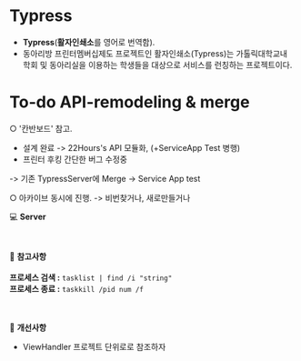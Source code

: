 # Typress
- **Typress**(**활자인쇄소**를 영어로 번역함).
- 동아리방 프린터멤버십제도 프로젝트인 활자인쇄소(Typress)는 가톨릭대학교내 학회 및 동아리실을 이용하는 학생들을 대상으로 서비스를 런칭하는 프로젝트이다.

# To-do API-remodeling & merge
○ '칸반보드' 참고.
* 설계 완료 
-> 22Hours's API 모듈화, (+ServiceApp Test 병행)
* 프린터 후킹 간단한 버그 수정중

-> 기존 TypressServer에 Merge
-> Service App test

○ 아카이브 동시에 진행.
-> 비번찾거나, 새로만들거나

:computer: **Server**<br>


<br>
  
:book: **참고사항**<br><br>
**프로세스 검색 :** `` tasklist | find /i "string" ``<br>
**프로세스 종료 :** `` taskkill /pid num /f ``<br><br><br>

:book: **개선사항**
- ViewHandler 프로젝트 단위로로 참조하자
